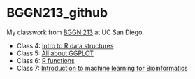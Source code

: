 # BGGN213_github
My classwork from [BGGN 213](https://bioboot.github.io/bggn213_F24/) at UC San Diego.


- Class 4: [Intro to R data structures]()
- Class 5: [All about GGPLOT]()
- Class 6: [R functions]()
- Class 7: [Introduction to machine learning for Bioinformatics]()